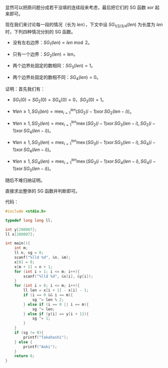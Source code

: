 显然可以把原问题分成若干没填的连续段来考虑，最后把它们的 SG 函数 xor 起来即可。

现在我们来讨论每一段的情况（长为 $len$），下文中设 $SG_{1/2/3/4}(len)$ 为长度为 $len$ 时，下列四种情况分别的 SG 函数。

- 没有左右边界：$SG_1(len) = len \bmod 2$。

- 只有一个边界：$SG_2(len) = len$。

- 两个边界处固定的数相同：$SG_3(len) = 1$。

- 两个边界处固定的数相不同：$SG_4(len) = 0$。

证明：首先我们有：

- $SG_1(0) = SG_2(0) = SG_4(0) = 0$，$SG_3(0) = 1$。

- $\forall len \geq 1, SG_1(len) = \operatorname{mex}_{i = 1}^{len} (SG_2(i - 1) \operatorname{xor} SG_2(len - i))$。

- $\forall len \geq 1, SG_2(len) = \operatorname{mex}_{i = 1}^{len} \operatorname{mex}(SG_2(i - 1) \operatorname{xor} SG_3(len - i), SG_2(i - 1) \operatorname{xor} SG_4(len - i))$。

- $\forall len \geq 1, SG_3(len) = \operatorname{mex}_{i = 1}^{len} \operatorname{mex}(SG_3(i - 1) \operatorname{xor} SG_3(len - i), SG_4(i - 1) \operatorname{xor} SG_4(len - i))$。

- $\forall len \geq 1, SG_4(len) = \operatorname{mex}_{i = 1}^{len} \operatorname{mex}(SG_3(i - 1) \operatorname{xor} SG_4(len - i), SG_4(i - 1) \operatorname{xor} SG_3(len - i))$。

随后不难归纳证明。

直接求出整体的 SG 函数并判断即可。

代码：
```cpp
#include <stdio.h>

typedef long long ll;

int y[200007];
ll x[200007];

int main(){
	int m;
	ll n, sg = 0;
	scanf("%lld %d", &n, &m);
	x[0] = 0;
	x[m + 1] = n + 1;
	for (int i = 1; i <= m; i++){
		scanf("%lld %d", &x[i], &y[i]);
	}
	for (int i = 0; i <= m; i++){
		ll len = x[i + 1] - x[i] - 1;
		if (i == 0 && i == m){
			sg ^= len % 2;
		} else if (i == 0 || i == m){
			sg ^= len;
		} else if (y[i] == y[i + 1]){
			sg ^= 1;
		}
	}
	if (sg != 0){
		printf("Takahashi");
	} else {
		printf("Aoki");
	}
	return 0;
}
```